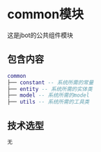# common模块

这是jbot的公共组件模块

## 包含内容

```lua
common
├── constant -- 系统所需的常量
├── entity -- 系统所需的实体类
├── model -- 系统所需的model
├── utils -- 系统所需的工具类
```

## 技术选型
```lua
无
```
